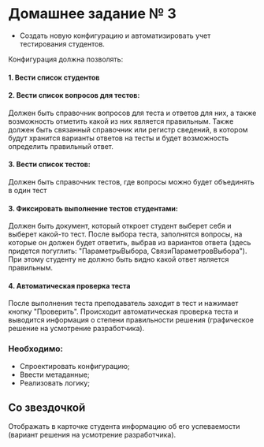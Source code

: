 # Домашнее задание № 3 #

- Создать новую конфигурацию и автоматизировать учет тестирования студентов.

Конфигурация должна позволять:

#### 1. Вести список студентов ####
#### 2. Вести список вопросов для тестов: ####

Должен быть справочник вопросов для теста и ответов для них, а также возможность отметить какой из них является правильным.
Также должен быть связанный справочник или регистр сведений, в котором будут хранится варианты ответов на тесты и будет возможность определить правильный ответ.

#### 3. Вести список тестов: ####

Должен быть справочник тестов, где вопросы можно будет объединять в один тест

#### 3. Фиксировать выполнение тестов студентами: ####

Должен быть документ, который откроет студент выберет себя и выберет какой-то тест.
После выбора теста, заполнятся вопросы, на которые он должен будет ответить, выбрав из вариантов ответа (здесь придется погуглить: "ПараметрыВыбора, СвязиПараметровВыбора").
При этому студенту не должно быть видно какой ответ является правильным.

#### 4. Автоматическая проверка теста ####

После выполнения теста преподаватель заходит в тест и нажимает кнопку "Проверить".
Происходит автоматическая проверка теста и выводится информация о степени правильности решения (графическое решение на усмотрение разработчика).

### Необходимо: ###

- Спроектировать конфигурацию;
- Ввести метаданные;
- Реализовать логику;

## Со звездочкой ##

Отображать в карточке студента информацию об его успеваемости (вариант решения на усмотрение разработчика).

